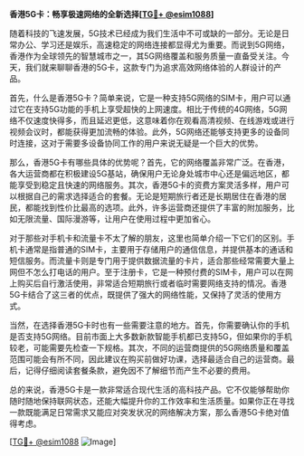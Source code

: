 **香港5G卡：畅享极速网络的全新选择[[TG💪+ @esim1088](https://t.me/s/esim1088)]**

随着科技的飞速发展，5G技术已经成为我们生活中不可或缺的一部分。无论是日常办公、学习还是娱乐，高速稳定的网络连接都显得尤为重要。而说到5G网络，香港作为全球领先的智慧城市之一，其5G网络覆盖和服务质量一直备受关注。今天，我们就来聊聊香港的5G卡，这款专门为追求高效网络体验的人群设计的产品。

首先，什么是香港5G卡？简单来说，它是一种支持5G网络的SIM卡，用户可以通过它在支持5G功能的手机上享受超快的上网速度。相比于传统的4G网络，5G网络不仅速度快得多，而且延迟更低，这意味着你在观看高清视频、在线游戏或进行视频会议时，都能获得更加流畅的体验。此外，5G网络还能够支持更多的设备同时连接，这对于需要多设备协同工作的用户来说无疑是一个巨大的优势。

那么，香港5G卡有哪些具体的优势呢？首先，它的网络覆盖非常广泛。在香港，各大运营商都在积极建设5G基站，确保用户无论身处城市中心还是偏远地区，都能享受到稳定且快速的网络服务。其次，香港5G卡的资费方案灵活多样，用户可以根据自己的需求选择适合的套餐。无论是短期旅行者还是长期居住在香港的居民，都能找到性价比最高的选项。此外，许多运营商还提供了丰富的附加服务，比如无限流量、国际漫游等，让用户在使用过程中更加省心。

对于那些对手机卡和流量卡不太了解的朋友，这里也简单介绍一下它们的区别。手机卡通常是指普通的SIM卡，主要用于存储用户的通信信息，并提供基本的通话和短信服务。而流量卡则是专门用于提供数据流量的卡片，适合那些经常需要大量上网但不怎么打电话的用户。至于注册卡，它是一种预付费的SIM卡，用户可以在网上购买后自行激活使用，非常适合短期旅行或者临时需要网络支持的情况。香港5G卡结合了这三者的优点，既提供了强大的网络性能，又保持了灵活的使用方式。

当然，在选择香港5G卡时也有一些需要注意的地方。首先，你需要确认你的手机是否支持5G网络。目前市面上大多数新款智能手机都已支持5G，但如果你的手机较老，可能需要先检查一下规格。其次，不同的运营商提供的5G网络质量和覆盖范围可能会有所不同，因此建议在购买前做好功课，选择最适合自己的运营商。最后，记得仔细阅读套餐条款，避免因不了解细节而产生不必要的费用。

总的来说，香港5G卡是一款非常适合现代生活的高科技产品。它不仅能够帮助你随时随地保持联网状态，还能大幅提升你的工作效率和生活质量。如果你正在寻找一款既能满足日常需求又能应对突发状况的网络解决方案，那么香港5G卡绝对值得考虑。

[[TG💪+ @esim1088](https://t.me/s/esim1088) ![Image](https://i.postimg.cc/4NQfJmqS/Snipaste-2025-05-13-00-14-12.png)]